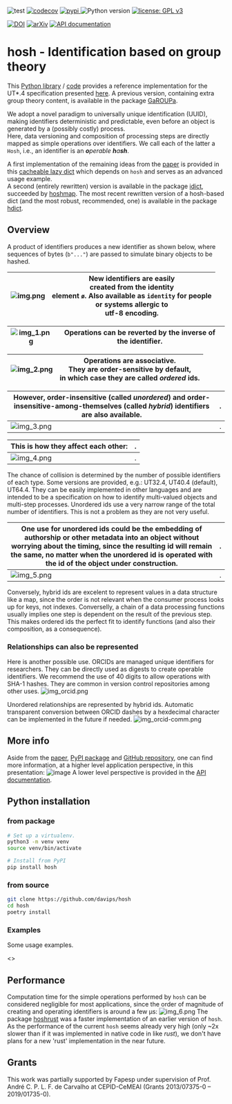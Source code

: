 ![test](https://github.com/davips/hosh/workflows/test/badge.svg)
[![codecov](https://codecov.io/gh/davips/hosh/branch/main/graph/badge.svg)](https://codecov.io/gh/davips/hosh)
<a href="https://pypi.org/project/hosh">
<img src="https://img.shields.io/pypi/v/hosh.svg?label=release&color=blue&style=flat-square" alt="pypi">
</a>
![Python version](https://img.shields.io/badge/python-3.8%20%7C%203.9-blue.svg)
[![license: GPL v3](https://img.shields.io/badge/License-GPLv3-blue.svg)](https://www.gnu.org/licenses/gpl-3.0)

[![DOI](https://zenodo.org/badge/DOI/10.5281/zenodo.5501845.svg)](https://doi.org/10.5281/zenodo.5501845)
[![arXiv](https://img.shields.io/badge/arXiv-2109.06028-b31b1b.svg?style=flat-square)](https://arxiv.org/abs/2109.06028)
[![API documentation](https://img.shields.io/badge/doc-API%20%28auto%29-a0a0a0.svg)](https://davips.github.io/hosh)


# hosh - Identification based on group theory
 

This [Python library](https://pypi.org/project/hosh) / [code](https://github.com/davips/hosh) provides a reference implementation for the UT*.4 specification presented [here](https://arxiv.org/abs/2109.06028).
A previous version, containing extra group theory content, is available in the package [GaROUPa](https://pypi.org/project/garoupa).

We adopt a novel paradigm to universally unique identification (UUID), making identifiers deterministic and predictable, 
even before an object is generated by a (possibly costly) process.   
Here, data versioning and composition of processing steps are directly mapped as simple operations over identifiers.
We call each of the latter a `Hosh`, i.e., an identifier is an _**o**perable **h**a**sh**_.

A first implementation of the remaining ideas from the [paper](https://arxiv.org/abs/2109.06028) is provided in this
[cacheable lazy dict](https://pypi.org/project/ldict/2.211016.3) which depends on `hosh` and serves as an advanced usage example.
<br>
A second (entirely rewritten) version is available in the package [idict](https://pypi.org/project/idict), succeeded by [hoshmap](https://pypi.org/project/hoshmap).
The most recent rewritten version of a hosh-based dict (and the most robust, recommended, one) is available in the package [hdict](https://pypi.org/project/hdict).


## Overview
A product of identifiers produces a new identifier as shown below, where sequences of bytes (`b"..."`) are passed to simulate binary objects to be hashed.

![img.png](https://raw.githubusercontent.com/davips/hosh/main/examples/img.png) | New identifiers are easily <br> created from the identity <br> element `ø`. Also available as `identity` for people <br>or systems allergic to <br>utf-8 encoding.
-------------------------|-------------------------

![img_1.png](https://raw.githubusercontent.com/davips/hosh/main/examples/img_1.png) | Operations can be reverted by the inverse of the identifier.
-------------------------|-------------------------

![img_2.png](https://raw.githubusercontent.com/davips/hosh/main/examples/img_2.png) | Operations are associative. <br>They are order-sensitive by default, <br>in which case they are called _ordered_ ids.
-------------------------|-------------------------

However, order-insensitive (called _unordered_) and order-insensitive-among-themselves (called _hybrid_) identifiers are also available. | .
-------------------------|-------------------------
![img_3.png](https://raw.githubusercontent.com/davips/hosh/main/examples/img_3.png) | .

This is how they affect each other: | .
-------------------------|-------------------------
![img_4.png](https://raw.githubusercontent.com/davips/hosh/main/examples/img_4.png) | .

The chance of collision is determined by the number of possible identifiers of each type.
Some versions are provided, e.g.: UT32.4, UT40.4 (default), UT64.4.
They can be easily implemented in other languages and are 
intended to be a specification on how to identify multi-valued objects and multi-step processes.
Unordered ids use a very narrow range of the total number of identifiers.
This is not a problem as they are not very useful.

One use for unordered ids could be the embedding of authorship or other metadata into an object without worrying about the timing, since the resulting id will remain the same, no matter when the unordered id is operated with the id of the object under construction. | . 
-------------------------|-------------------------
![img_5.png](https://raw.githubusercontent.com/davips/hosh/main/examples/img_5.png) | . 

Conversely, hybrid ids are excelent to represent values in a data structure like a map, 
since the order is not relevant when the consumer process looks up for keys, not indexes.
Converselly, a chain of a data processing functions usually implies one step is dependent on the result of the previous step.
This makes ordered ids the perfect fit to identify functions (and also their composition, as a consequence).

### Relationships can also be represented
Here is another possible use. ORCIDs are managed unique identifiers for researchers.
They can be directly used as digests to create operable identifiers.
We recommend the use of 40 digits to allow operations with SHA-1 hashes. 
They are common in version control repositories among other uses.
![img_orcid.png](https://raw.githubusercontent.com/davips/hosh/main/examples/img_orcid.png)

Unordered relationships are represented by hybrid ids.
Automatic transparent conversion between ORCID dashes by a hexdecimal character can be implemented in the future if needed.
![img_orcid-comm.png](https://raw.githubusercontent.com/davips/hosh/main/examples/img_orcid-comm.png)

## More info
Aside from the [paper](https://arxiv.org/abs/2109.06028), [PyPI package](https://pypi.org/project/hosh) 
and [GitHub repository](https://github.com/davips/hosh), 
one can find more information, at a higher level application perspective, 
in this presentation:
![image](https://raw.githubusercontent.com/davips/hosh/14cb45b888eb8a18ae093d200075c1a8a7e9cacb/examples/capa-slides-gdocs.png)
A lower level perspective is provided in the [API documentation](https://davips.github.io/hosh).

## Python installation
### from package
```bash
# Set up a virtualenv. 
python3 -m venv venv
source venv/bin/activate

# Install from PyPI
pip install hosh
```

### from source
```bash
git clone https://github.com/davips/hosh
cd hosh
poetry install
```

### Examples
Some usage examples.

<<operation>>


## Performance
Computation time for the simple operations performed by `hosh` can be considered negligible for most applications,
since the order of magnitude of creating and operating identifiers is around a few μs:
![img_6.png](https://raw.githubusercontent.com/davips/hosh/main/examples/img_6.png)
The package [hoshrust](https://pypi.org/project/hoshrust) was a faster implementation of an earlier version of `hosh`.
As the performance of the current `hosh` seems already very high (only ~2x slower than if it was implemented in native code in like _rust_), 
we don't have plans for a new 'rust' implementation in the near future.

## Grants
This work was partially supported by Fapesp under supervision of
Prof. André C. P. L. F. de Carvalho at CEPID-CeMEAI (Grants 2013/07375-0 – 2019/01735-0).
